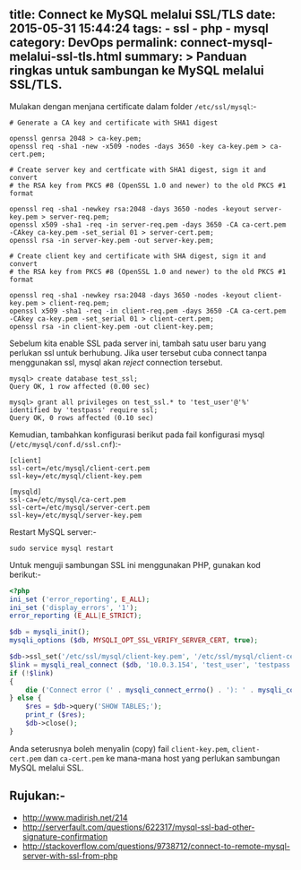 title: Connect ke MySQL melalui SSL/TLS
date: 2015-05-31 15:44:24
tags:
    - ssl
    - php
    - mysql
category: DevOps
permalink: connect-mysql-melalui-ssl-tls.html
summary: >
            Panduan ringkas untuk sambungan ke MySQL melalui SSL/TLS.
---

Mulakan dengan menjana certificate dalam folder `/etc/ssl/mysql`:-

```
# Generate a CA key and certificate with SHA1 digest

openssl genrsa 2048 > ca-key.pem;
openssl req -sha1 -new -x509 -nodes -days 3650 -key ca-key.pem > ca-cert.pem;

# Create server key and certficate with SHA1 digest, sign it and convert
# the RSA key from PKCS #8 (OpenSSL 1.0 and newer) to the old PKCS #1 format

openssl req -sha1 -newkey rsa:2048 -days 3650 -nodes -keyout server-key.pem > server-req.pem;
openssl x509 -sha1 -req -in server-req.pem -days 3650 -CA ca-cert.pem -CAkey ca-key.pem -set_serial 01 > server-cert.pem;
openssl rsa -in server-key.pem -out server-key.pem;

# Create client key and certificate with SHA digest, sign it and convert
# the RSA key from PKCS #8 (OpenSSL 1.0 and newer) to the old PKCS #1 format

openssl req -sha1 -newkey rsa:2048 -days 3650 -nodes -keyout client-key.pem > client-req.pem;
openssl x509 -sha1 -req -in client-req.pem -days 3650 -CA ca-cert.pem -CAkey ca-key.pem -set_serial 01 > client-cert.pem;
openssl rsa -in client-key.pem -out client-key.pem;
```

Sebelum kita enable SSL pada server ini, tambah satu user baru yang perlukan ssl untuk berhubung. Jika user tersebut cuba connect tanpa menggunakan ssl, mysql akan *reject* connection tersebut.

```
mysql> create database test_ssl;
Query OK, 1 row affected (0.00 sec)

mysql> grant all privileges on test_ssl.* to 'test_user'@'%' identified by 'testpass' require ssl;
Query OK, 0 rows affected (0.10 sec)
```

Kemudian, tambahkan konfigurasi berikut pada fail konfigurasi mysql (`/etc/mysql/conf.d/ssl.cnf`):-

```
[client]
ssl-cert=/etc/mysql/client-cert.pem
ssl-key=/etc/mysql/client-key.pem

[mysqld]
ssl-ca=/etc/mysql/ca-cert.pem
ssl-cert=/etc/mysql/server-cert.pem
ssl-key=/etc/mysql/server-key.pem
```

Restart MySQL server:-

```
sudo service mysql restart
```

Untuk menguji sambungan SSL ini menggunakan PHP, gunakan kod berikut:-

```php
<?php
ini_set ('error_reporting', E_ALL);
ini_set ('display_errors', '1');
error_reporting (E_ALL|E_STRICT);

$db = mysqli_init();
mysqli_options ($db, MYSQLI_OPT_SSL_VERIFY_SERVER_CERT, true);

$db->ssl_set('/etc/ssl/mysql/client-key.pem', '/etc/ssl/mysql/client-cert.pem', '/etc/ssl/mysql/ca-cert.pem', NULL, NULL);
$link = mysqli_real_connect ($db, '10.0.3.154', 'test_user', 'testpass', 'test_ssl', 3306, NULL, MYSQLI_CLIENT_SSL);
if (!$link)
{
    die ('Connect error (' . mysqli_connect_errno() . '): ' . mysqli_connect_error() . "\n");
} else {
    $res = $db->query('SHOW TABLES;');
    print_r ($res);
    $db->close();
}
```

Anda seterusnya boleh menyalin (copy) fail `client-key.pem`, `client-cert.pem` dan `ca-cert.pem` ke mana-mana host yang perlukan sambungan MySQL melalui SSL.

## Rujukan:-
* http://www.madirish.net/214
* http://serverfault.com/questions/622317/mysql-ssl-bad-other-signature-confirmation
* http://stackoverflow.com/questions/9738712/connect-to-remote-mysql-server-with-ssl-from-php
